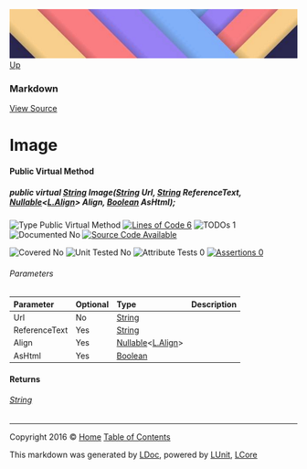 ![](../Content/LDoc-banner-small.png "")
[Up](Markdown.md)

### Markdown
[View Source](../Markdown/Generators/Markdown.cs)

# Image

#### Public Virtual Method

##### public virtual <a href="https://msdn.microsoft.com/en-us/library/system.string.aspx" alt="">String</a> Image(<a href="https://msdn.microsoft.com/en-us/library/system.string.aspx" alt="">String</a> Url, <a href="https://msdn.microsoft.com/en-us/library/system.string.aspx" alt="">String</a> ReferenceText, <a href="https://msdn.microsoft.com/en-us/library/b3h38hb0.aspx" alt="" target="_blank">Nullable</a>&lt;<a href="https://www.google.com/#q=C%23+LCore.Extensions.L.Align" alt="Search for 'LCore.Extensions.L.Align'" target="_blank">L.Align</a>&gt; Align, <a href="https://msdn.microsoft.com/en-us/library/system.boolean.aspx" alt="">Boolean</a> AsHtml);

![Type Public Virtual Method](http://b.repl.ca/v1/Type-Public%20Virtual%20Method-blue.png "") [![Lines of Code 6](http://b.repl.ca/v1/Lines%20of%20Code-6-blue.png "")](../Markdown/Generators/Markdown.cs#L480) ![TODOs 1](http://b.repl.ca/v1/TODOs-1-yellow.png "")   ![Documented No](http://b.repl.ca/v1/Documented-No-red.png "") [![Source Code Available](http://b.repl.ca/v1/Source%20Code-Available-brightgreen.png "")](../Markdown/Generators/Markdown.cs#L480)

![Covered No](http://b.repl.ca/v1/Covered-No-red.png "") ![Unit Tested No](http://b.repl.ca/v1/Unit%20Tested-No-lightgrey.png "") ![Attribute Tests 0](http://b.repl.ca/v1/Attribute%20Tests-0-lightgrey.png "") [![Assertions 0](http://b.repl.ca/v1/Assertions-0-lightgrey.png "")](../Markdown/Generators/Markdown.cs)

###### Parameters

Parameter | Optional | Type | Description
:---  | :---  | :---  | :--- 
Url | No | [String](https://msdn.microsoft.com/en-us/library/system.string.aspx) | 
ReferenceText | Yes | [String](https://msdn.microsoft.com/en-us/library/system.string.aspx) | 
Align | Yes | <a href="https://msdn.microsoft.com/en-us/library/b3h38hb0.aspx" alt="" target="_blank">Nullable</a>&lt;<a href="https://www.google.com/#q=C%23+LCore.Extensions.L.Align" alt="Search for 'LCore.Extensions.L.Align'" target="_blank">L.Align</a>&gt; | 
AsHtml | Yes | [Boolean](https://msdn.microsoft.com/en-us/library/system.boolean.aspx) | 


#### Returns

###### [String](https://msdn.microsoft.com/en-us/library/system.string.aspx)



---

Copyright 2016 &copy; [Home](../../README.md) [Table of Contents](../../TableOfContents.md)

This markdown was generated by [LDoc](https://github.com/CodeSingularity/LDoc), powered by [LUnit](https://github.com/CodeSingularity/LUnit), [LCore](https://github.com/CodeSingularity/LCore)
